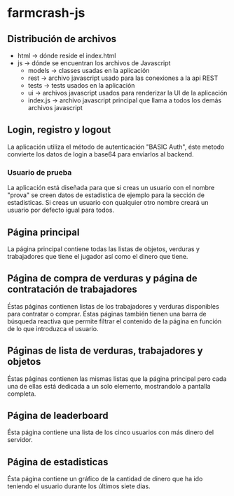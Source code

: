 # farmcrash-js

## Distribución de archivos

- html -> dónde reside el index.html
- js -> dónde se encuentran los archivos de Javascript
  - models -> classes usadas en la aplicación
  - rest -> archivo javascript usado para las conexiones a la api REST
  - tests -> tests usados en la aplicación
  - ui -> archivos javascript usados para renderizar la UI de la aplicación
  - index.js -> archivo javascript principal que llama a todos los demás archivos javascript

## Login, registro y logout

La aplicación utiliza el método de autenticación "BASIC Auth", éste metodo convierte los datos de login a base64 para enviarlos al backend.

### Usuario de prueba

La aplicación está diseñada para que si creas un usuario con el nombre "prova" se creen datos de estadistica de ejemplo para la sección de estadisticas.
Si creas un usuario con qualquier otro nombre creará un usuario por defecto igual para todos.

## Página principal

La página principal contiene todas las listas de objetos, verduras y trabajadores que tiene el jugador así como el dinero que tiene.

## Página de compra de verduras y página de contratación de trabajadores

Éstas páginas contienen listas de los trabajadores y verduras disponibles para contratar o comprar.
Éstas páginas también tienen una barra de búsqueda reactiva que permite filtrar el contenido de la página en función de lo que introduzca el usuario.

## Páginas de lista de verduras, trabajadores y objetos

Éstas páginas contienen las mismas listas que la página principal pero cada una de ellas está dedicada a un solo elemento, mostrandolo a pantalla completa.

## Página de leaderboard

Ésta página contiene una lista de los cinco usuarios con más dinero del servidor.

## Página de estadisticas

Ésta página contiene un gráfico de la cantidad de dinero que ha ido teniendo el usuario durante los últimos siete dias.
